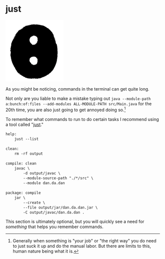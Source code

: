 # just


<img src="/just/header.png" height="200px"/>

As you might be noticing, commands in the terminal can get quite long.

Not only are you liable to make a mistake typing out `java --module-path a:bunch:of:files --add-modules ALL-MODULE-PATH src/Main.java` for the 20th time, you are also just going to get annoyed doing so.[^nature]

To remember what commands to run to do certain tasks I recommend using a tool called "[just](https://github.com/casey/just)."

```justfile,no_run
help:
    just --list

clean:
    rm -rf output

compile: clean
    javac \
        -d output/javac \
        --module-source-path "./*/src" \
        --module dan.da.dan

package: compile
    jar \
        --create \
        --file output/jar/dan.da.dan.jar \
        -C output/javac/dan.da.dan .
```

This section is ultimately optional, but you will quickly see a need for _something_
that helps you remember commands.

[^nature]: Generally when something is "your job" or "the right way" you do need to just suck it up
and do the manual labor. But there are limits to this, human nature being what it is.